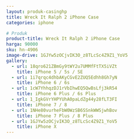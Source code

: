 ```yaml
---
layout: produk-casinghp
title: Wreck It Ralph 2 iPhone Case
categories: iphone

# Produk
product-title: Wreck It Ralph 2 iPhone Case
harga: 90000
sku: hn-4906
image-drive: 1GJYw5zOCjvIK3O_z8TLcSc4Z9Z1_YoV5
gallery:
  - url: 18qro621ZBmGy9tWY2u7UMMfFtTX5iVZt
    title: iPhone 5 / 5s / SE
  - url: 1i7qrqc4dhbAKyCGvE2ZUQ5Edhh8Gh7yN
    title: iPhone 6 / 6s
  - url: 1cW7YhhqzDJ1rVbIhwEQ5QwBsLfj3kR54
    title: iPhone 6 Plus / 6s Plus
  - url: 1_IgkGVrYHPYUhA0paLdZg44y28fLT3FI
    title: iPhone 7 / 8
  - url: 1NHe80vurheFbW0WzSB6SSnkWWSjwhBov
    title: iPhone 7 Plus / 8 Plus
  - url: 1GJYw5zOCjvIK3O_z8TLcSc4Z9Z1_YoV5
    title: iPhone X
---
```

